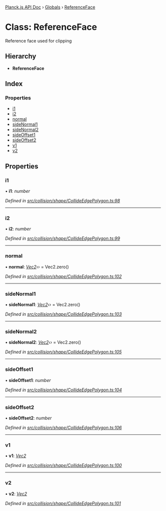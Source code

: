 [Planck.js API Doc](../README.md) › [Globals](../globals.md) › [ReferenceFace](referenceface.md)

# Class: ReferenceFace

Reference face used for clipping

## Hierarchy

* **ReferenceFace**

## Index

### Properties

* [i1](referenceface.md#i1)
* [i2](referenceface.md#i2)
* [normal](referenceface.md#normal)
* [sideNormal1](referenceface.md#sidenormal1)
* [sideNormal2](referenceface.md#sidenormal2)
* [sideOffset1](referenceface.md#sideoffset1)
* [sideOffset2](referenceface.md#sideoffset2)
* [v1](referenceface.md#v1)
* [v2](referenceface.md#v2)

## Properties

###  i1

• **i1**: *number*

*Defined in [src/collision/shape/CollideEdgePolygon.ts:98](https://github.com/shakiba/planck.js/blob/acc3bd8/src/collision/shape/CollideEdgePolygon.ts#L98)*

___

###  i2

• **i2**: *number*

*Defined in [src/collision/shape/CollideEdgePolygon.ts:99](https://github.com/shakiba/planck.js/blob/acc3bd8/src/collision/shape/CollideEdgePolygon.ts#L99)*

___

###  normal

• **normal**: *[Vec2](vec2.md)‹›* = Vec2.zero()

*Defined in [src/collision/shape/CollideEdgePolygon.ts:102](https://github.com/shakiba/planck.js/blob/acc3bd8/src/collision/shape/CollideEdgePolygon.ts#L102)*

___

###  sideNormal1

• **sideNormal1**: *[Vec2](vec2.md)‹›* = Vec2.zero()

*Defined in [src/collision/shape/CollideEdgePolygon.ts:103](https://github.com/shakiba/planck.js/blob/acc3bd8/src/collision/shape/CollideEdgePolygon.ts#L103)*

___

###  sideNormal2

• **sideNormal2**: *[Vec2](vec2.md)‹›* = Vec2.zero()

*Defined in [src/collision/shape/CollideEdgePolygon.ts:105](https://github.com/shakiba/planck.js/blob/acc3bd8/src/collision/shape/CollideEdgePolygon.ts#L105)*

___

###  sideOffset1

• **sideOffset1**: *number*

*Defined in [src/collision/shape/CollideEdgePolygon.ts:104](https://github.com/shakiba/planck.js/blob/acc3bd8/src/collision/shape/CollideEdgePolygon.ts#L104)*

___

###  sideOffset2

• **sideOffset2**: *number*

*Defined in [src/collision/shape/CollideEdgePolygon.ts:106](https://github.com/shakiba/planck.js/blob/acc3bd8/src/collision/shape/CollideEdgePolygon.ts#L106)*

___

###  v1

• **v1**: *[Vec2](vec2.md)*

*Defined in [src/collision/shape/CollideEdgePolygon.ts:100](https://github.com/shakiba/planck.js/blob/acc3bd8/src/collision/shape/CollideEdgePolygon.ts#L100)*

___

###  v2

• **v2**: *[Vec2](vec2.md)*

*Defined in [src/collision/shape/CollideEdgePolygon.ts:101](https://github.com/shakiba/planck.js/blob/acc3bd8/src/collision/shape/CollideEdgePolygon.ts#L101)*
